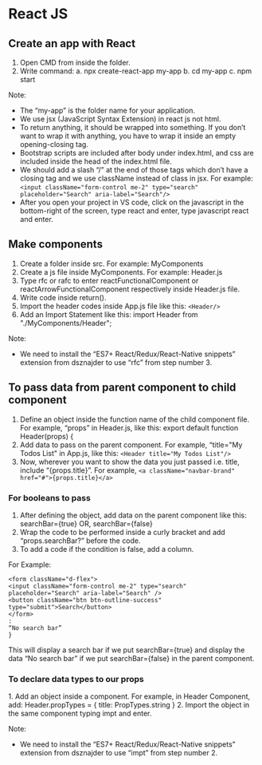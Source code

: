 <h1> React JS </h1>

<h2> Create an app with React </h2>
<p>

1. Open CMD from inside the folder.
2. Write command: 
    a. npx create-react-app my-app
    b. cd my-app
    c. npm start

Note: 
* The “my-app” is the folder name for your application.
* We use jsx (JavaScript Syntax Extension) in react js not html.
* To return anything, it should be wrapped into something. If you don’t want to wrap it with anything, you have to wrap it inside an    empty opening-closing tag. 
* Bootstrap scripts are included after body under index.html, and css are included inside the head of the index.html file.
* We should add a slash “/” at the end of those tags which don’t have a closing tag and we use className instead of class in jsx. For example: ```<input className="form-control me-2" type="search" placeholder="Search" aria-label="Search"/>```
* After you open your project in VS code, click on the javascript in the bottom-right of the screen, type react and enter, type javascript react and enter.

</p>

<h2> Make components </h2>
<p>

1. Create a folder inside src. For example: MyComponents
2. Create a js file inside MyComponents. For example: Header.js
3. Type rfc or rafc to enter reactFunctionalComponent or reactArrowFunctionalComponent respectively inside Header.js file.
4. Write code inside return().
5. Import the header codes inside App.js file like this: ```<Header/>```
6. Add an Import Statement like this: import Header from "./MyComponents/Header";

Note:
* We need to install the “ES7+ React/Redux/React-Native snippets” extension from dsznajder to use “rfc” from step number 3.

</p>

<h2> To pass data from parent component to child component </h2>
<p>

1. Define an object inside the function name of the child component file. 
For example, “props” in Header.js, like this: export default function Header(props) {
2. Add data to pass on the parent component.
For example, “title="My Todos List" in App.js, like this: ```<Header title="My Todos List"/> ```
3. Now, wherever you want to show the data you just passed i.e. title, include “{props.title}”. 
For example, 
``` <a className="navbar-brand" href="#">{props.title}</a> ```

</p>

<h3> For booleans to pass </h3>

<p>

1. After defining the object, add data on the parent component like this: searchBar={true} OR, searchBar={false}
2. Wrap the code to be performed inside a curly bracket and add “props.searchBar?” before the code.
3. To add a code if the condition is false, add a column.

For Example:
``` { props.searchBar?
<form className="d-flex">
<input className="form-control me-2" type="search" placeholder="Search" aria-label="Search" />
<button className="btn btn-outline-success" type="submit">Search</button>
</form>
:
“No search bar”
}
```

This will display a search bar if we put searchBar={true} and display the data “No search bar” if we put searchBar={false} in the parent component.
</p>

<h3>To declare data types to our props</h3>
<p>
1. Add an object inside a component.
For example, in Header Component, add:
Header.propTypes = {
    title: PropTypes.string
}
2. Import the object in the same component typing impt and enter.

Note:
* We need to install the “ES7+ React/Redux/React-Native snippets” extension from dsznajder to use “impt” from step number 2.
</p>
